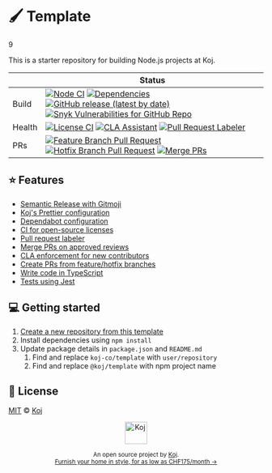 # 🖌️ Template

9

This is a starter repository for building Node.js projects at Koj.

<!-- prettier-ignore-start -->
|   | Status |
| - | - |
| Build | [![Node CI](https://github.com/koj-co/template/workflows/Node%20CI/badge.svg)](https://github.com/koj-co/template/actions?query=workflow%3A%22Node+CI%22) [![Dependencies](https://img.shields.io/librariesio/github/koj-co/template)](https://libraries.io/github/koj-co/template) [![GitHub release (latest by date)](https://img.shields.io/github/v/release/koj-co/template)](https://github.com/koj-co/template/releases) [![Snyk Vulnerabilities for GitHub Repo](https://img.shields.io/snyk/vulnerabilities/github/koj-co/template)](https://snyk.io/test/github/koj-co/template) |
| Health | [![License CI](https://github.com/koj-co/template/workflows/License%20CI/badge.svg)](https://github.com/koj-co/template/actions?query=workflow%3A%22License+CI%22) [![CLA Assistant](https://github.com/koj-co/template/workflows/CLA%20Assistant/badge.svg)](https://github.com/koj-co/template/actions?query=workflow%3A%22CLA+Assistant%22) [![Pull Request Labeler](https://github.com/koj-co/template/workflows/Pull%20Request%20Labeler/badge.svg)](https://github.com/koj-co/template/actions?query=workflow%3A%22Pull+Request+Labeler%22) |
| PRs | [![Feature Branch Pull Request](https://github.com/koj-co/template/workflows/Feature%20Branch%20Pull%20Request/badge.svg)](https://github.com/koj-co/template/actions?query=workflow%3A%22Feature+Branch+Pull+Request%22) [![Hotfix Branch Pull Request](https://github.com/koj-co/template/workflows/Hotfix%20Branch%20Pull%20Request/badge.svg)](https://github.com/koj-co/template/actions?query=workflow%3A%22Hotfix+Branch+Pull+Request%22) [![Merge PRs](https://github.com/koj-co/template/workflows/Merge%20PRs/badge.svg)](https://github.com/koj-co/template/actions?query=workflow%3A%22Merge+PRs%22) |
<!-- prettier-ignore-end -->

## ⭐️ Features

- [Semantic Release with Gitmoji](./release.config.js)
- [Koj's Prettier configuration](./.prettierrc.cjs)
- [Dependabot configuration](./.github/dependabot.yml)
- [CI for open-source licenses](./.github/workflows/licensed.yml)
- [Pull request labeler](./.github/labeler.yml)
- [Merge PRs on approved reviews](./github/workflows/automerge.yml)
- [CLA enforcement for new contributors](./github/workflows/cla.yml)
- [Create PRs from feature/hotfix branches](./github/workflows/feature-pr.yml)
- [Write code in TypeScript](./src/index.ts)
- [Tests using Jest](./src/index.spec.ts)

## 💻 Getting started

1. [Create a new repository from this template](https://github.com/koj-co/template/generate)
2. Install dependencies using `npm install`
3. Update package details in `package.json` and `README.md`
   1. Find and replace `koj-co/template` with `user/repository`
   2. Find and replace `@koj/template` with npm project name

## 📄 License

[MIT](./LICENSE) © [Koj](https://koj.co)

<p align="center">
  <a href="https://koj.co">
    <img width="44" alt="Koj" src="https://kojcdn.com/v1598284251/website-v2/koj-github-footer_m089ze.svg">
  </a>
</p>
<p align="center">
  <sub>An open source project by <a href="https://koj.co">Koj</a>. <br> <a href="https://koj.co">Furnish your home in style, for as low as CHF175/month →</a></sub>
</p>
